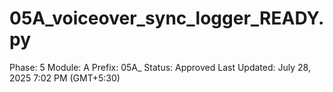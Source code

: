 # 05A_voiceover_sync_logger_READY.py

Phase: 5
Module: A
Prefix: 05A_
Status: Approved
Last Updated: July 28, 2025 7:02 PM (GMT+5:30)
